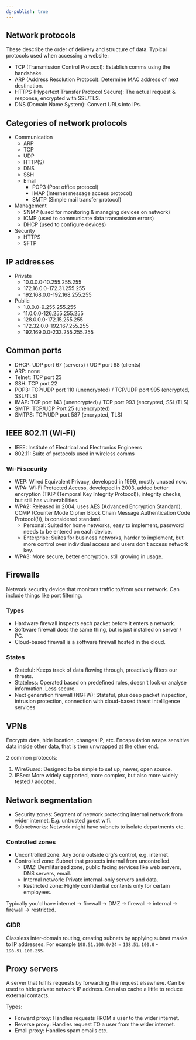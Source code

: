 ```yaml
---
dg-publish: true
---
```

## Network protocols

These describe the order of delivery and structure of data. Typical protocols used when accessing a website:

- TCP (Transmission Control Protocol): Establish comms using the handshake.
- ARP (Address Resolution Protocol): Determine MAC address of next destination.
- HTTPS (Hypertext Transfer Protocol Secure): The actual request & response, encrypted with SSL/TLS.
- DNS (Domain Name System): Convert URLs into IPs.

## Categories of network protocols

- Communication
  - ARP
  - TCP
  - UDP
  - HTTP(S)
  - DNS
  - SSH
  - Email
    - POP3 (Post office protocol)
    - IMAP (Internet message access protocol)
    - SMTP (Simple mail transfer protocol)
- Management
  - SNMP (used for monitoring & managing devices on network)
  - ICMP (used to communicate data transmission errors)
  - DHCP (used to configure devices)
- Security
  - HTTPS
  - SFTP

## IP addresses

- Private
  - 10.0.0.0-10.255.255.255
  - 172.16.0.0-172.31.255.255
  - 192.168.0.0-192.168.255.255
- Public
  - 1.0.0.0-9.255.255.255
  - 11.0.0.0-126.255.255.255
  - 128.0.0.0-172.15.255.255
  - 172.32.0.0-192.167.255.255
  - 192.169.0.0-233.255.255.255

## Common ports

- DHCP: UDP port 67 (servers) / UDP port 68 (clients)
- ARP: none
- Telnet: TCP port 23
- SSH: TCP port 22
- POP3: TCP/UDP port 110 (unencrypted) / TCP/UDP port 995 (encrypted, SSL/TLS)
- IMAP: TCP port 143 (unencrypted) / TCP port 993 (encrypted, SSL/TLS)
- SMTP: TCP/UDP Port 25 (unencrypted)
- SMTPS: TCP/UDP port 587 (encrypted, TLS)

## IEEE 802.11 (Wi-Fi)

- IEEE: Institute of Electrical and Electronics Engineers
- 802.11: Suite of protocols used in wireless comms

### Wi-Fi security

- WEP: Wired Equivalent Privacy, developed in 1999, mostly unused now.
- WPA: Wi-Fi Protected Access, developed in 2003, added better encryption (TKIP (Temporal Key Integrity Protocol)), integrity checks, but still has vulnerabilities.
- WPA2: Released in 2004, uses AES (Advanced Encryption Standard), CCMP (Counter Mode Cipher Block Chain Message Authentication Code Protocol(!)), is considered standard.
  - Personal: Suited for home networks, easy to implement, password needs to be entered on each device.
  - Enterprise: Suites for business networks, harder to implement, but more control over individual access and users don't access network key.
- WPA3: More secure, better encryption, still growing in usage.

## Firewalls

Network security device that monitors traffic to/from your network. Can include things like port filtering.

### Types

- Hardware firewall inspects each packet before it enters a network.
- Software firewall does the same thing, but is just installed on server / PC.
- Cloud-based firewall is a software firewall hosted in the cloud.

### States

- Stateful: Keeps track of data flowing through, proactively filters our threats.
- Stateless: Operated based on predefined rules, doesn't look or analyse information. Less secure.
- Next generation firewall (NGFW): Stateful, plus deep packet inspection, intrusion protection, connection with cloud-based threat intelligence services

## VPNs

Encrypts data, hide location, changes IP, etc. Encapsulation wraps sensitive data inside other data, that is then unwrapped at the other end.

2 common protocols:

1. WireGuard: Designed to be simple to set up, newer, open source.
2. IPSec: More widely supported, more complex, but also more widely tested / adopted.

## Network segmentation

- Security zones: Segment of network protecting internal network from wider internet. E.g. untrusted guest wifi.
- Subnetworks: Network might have subnets to isolate departments etc.

### Controlled zones

- Uncontrolled zone: Any zone outside org's control, e.g. internet.
- Controlled zone: Subnet that protects internal from uncontrolled.
  - DMZ: Demilitarized zone, public facing services like web servers, DNS servers, email.
  - Internal network: Private internal-only servers and data.
  - Restricted zone: Highly confidential contents only for certain employees.

Typically you'd have internet -> firewall -> DMZ -> firewall -> internal -> firewall -> restricted.

### CIDR

Classless inter-domain routing, creating subnets by applying subnet masks to IP addresses. For example `198.51.100.0/24` = `198.51.100.0` - `198.51.100.255`.

## Proxy servers

A server that fulfils requests by forwarding the request elsewhere. Can be used to hide private network IP address. Can also cache a little to reduce external contacts.

Types:

- Forward proxy: Handles requests FROM a user to the wider internet.
- Reverse proxy: Handles request TO a user from the wider internet.
- Email proxy: Handles spam emails etc.


